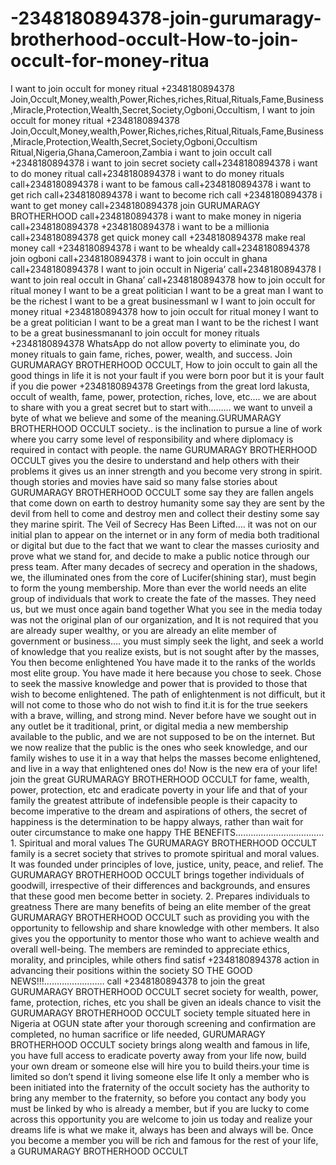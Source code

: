 # -2348180894378-join-gurumaragy-brotherhood-occult-How-to-join-occult-for-money-ritua
I want to join occult for money ritual +2348180894378   Join,Occult,Money,wealth,Power,Riches,riches,Ritual,Rituals,Fame,Business,Miracle,Protection,Wealth,Secret,Society,Ogboni,Occultism, I want to join occult for money ritual +2348180894378   Join,Occult,Money,wealth,Power,Riches,riches,Ritual,Rituals,Fame,Business,Miracle,Protection,Wealth,Secret,Society,Ogboni,Occultism Ritual,Nigeria,Ghana,Cameroon,Zambia i want to join occult call +2348180894378 i want to join secret society call+2348180894378 i want to do money ritual call+2348180894378 i want to do money rituals call+2348180894378 i want to be famous call+2348180894378 i want to get rich call+2348180894378 i want to become rich call +2348180894378 i want to get money call+2348180894378 join GURUMARAGY BROTHERHOOD call+2348180894378 i want to make money in nigeria call+2348180894378 +2348180894378 i want to be a millionia call+2348180894378 get quick money call +2348180894378 make real money call  +2348180894378 i want to be whealdy call+2348180894378 join ogboni call+2348180894378 i want to join occult in ghana call+2348180894378 I want to join occult in Nigeria’ call+2348180894378 I want to join real occult in Ghana’ call+2348180894378  how to join occult for ritual money I want to be a great politician I want to be a great man I want to be the richest I want to be a great businessmanI w I want to join occult for money ritual +2348180894378 how to join occult for ritual money I want to be a great politician I want to be a great man I want to be the richest I want to be a great businessmananI to join occult for money rituals  +2348180894378 WhatsApp do not allow poverty to eliminate you, do money rituals to gain fame, riches, power, wealth, and success. Join GURUMARAGY BROTHERHOOD OCCULT, How to join occult to gain all the good things in life it is not your fault if you were born poor but it is your fault if you die power +2348180894378  Greetings from the great lord lakusta, occult of wealth, fame, power, protection, riches, love, etc…. we are about to share with you a great secret but to start with……… we want to unveil a byte of what we believe and some of the meaning.GURUMARAGY BROTHERHOOD OCCULT society.. is the inclination to pursue a line of work where you carry some level of responsibility and where diplomacy is required in contact with people. the name GURUMARAGY BROTHERHOOD OCCULT gives you the desire to understand and help others with their problems it gives us an inner strength and you become very strong in spirit. though stories and movies have said so many false stories about  GURUMARAGY BROTHERHOOD OCCULT some say they are fallen angels that come down on earth to destroy humanity some say they are sent by the devil from hell to come and destroy men and collect their destiny some say they marine spirit. The Veil of Secrecy Has Been Lifted…. it was not on our initial plan to appear on the internet or in any form of media both traditional or digital but due to the fact that we want to clear the masses curiosity and prove what we stand for, and decide to make a public notice through our press team. After many decades of secrecy and operation in the shadows, we, the illuminated ones from the core of Lucifer(shining star), must begin to form the young membership. More than ever the world needs an elite group of individuals that work to create the fate of the masses. They need us, but we must once again band together What you see in the media today was not the original plan of our organization, and It is not required that you are already super wealthy, or you are already an elite member of government or business…. you must simply seek the light, and seek a world of knowledge that you realize exists, but is not sought after by the masses, You then become enlightened You have made it to the ranks of the worlds most elite group. You have made it here because you chose to seek. Chose to seek the massive knowledge and power that is provided to those that wish to become enlightened. The path of enlightenment is not difficult, but it will not come to those who do not wish to find it.it is for the true seekers with a brave, willing, and strong mind. Never before have we sought out in any outlet be it traditional, print, or digital media a new membership available to the public, and we are not supposed to be on the internet. But we now realize that the public is the ones who seek knowledge, and our family wishes to use it in a way that helps the masses become enlightened, and live in a way that enlightened ones do! Now is the new era of your life! join the great GURUMARAGY BROTHERHOOD OCCULT for fame, wealth, power, protection, etc and eradicate poverty in your life and that of your family the greatest attribute of indefensible people is their capacity to become imperative to the dream and aspirations of others, the secret of happiness is the determination to be happy always, rather than wait for outer circumstance to make one happy THE BENEFITS…………………………….. 1. Spiritual and moral values The GURUMARAGY BROTHERHOOD OCCULT family is a secret society that strives to promote spiritual and moral values. It was founded under principles of love, justice, unity, peace, and relief. The GURUMARAGY BROTHERHOOD OCCULT brings together individuals of goodwill, irrespective of their differences and backgrounds, and ensures that these good men become better in society. 2. Prepares individuals to greatness There are many benefits of being an elite member of the great GURUMARAGY BROTHERHOOD OCCULT such as providing you with the opportunity to fellowship and share knowledge with other members. It also gives you the opportunity to mentor those who want to achieve wealth and overall well-being. The members are reminded to appreciate ethics, morality, and principles, while others find satisf +2348180894378 action in advancing their positions within the society SO THE GOOD NEWS!!!…………………… call  +2348180894378 to join the great GURUMARAGY BROTHERHOOD OCCULT secret society for wealth, power, fame, protection, riches, etc you shall be given an ideals chance to visit the GURUMARAGY BROTHERHOOD OCCULT society temple situated here in Nigeria at OGUN state after your thorough screening and confirmation are completed, no human sacrifice or life needed,  GURUMARAGY BROTHERHOOD OCCULT society brings along wealth and famous in life, you have full access to eradicate poverty away from your life now, build your own dream or someone else will hire you to build theirs.your time is limited so don’t spend it living someone else life It only a member who is been initiated into the fraternity of the occult society has the authority to bring any member to the fraternity, so before you contact any body you must be linked by who is already a member, but if you are lucky to come across this opportunity you are welcome to join us today and realize your dreams life is what we make it, always has been and always will be. Once you become a member you will be rich and famous for the rest of your life, a  GURUMARAGY BROTHERHOOD OCCULT 
